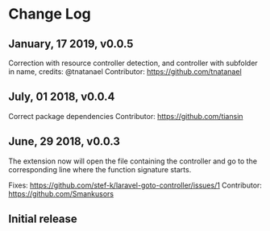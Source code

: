 # Change Log

## January, 17 2019, v0.0.5

Correction with resource controller detection, and controller with subfolder in name, credits: @tnatanael
Contributor: https://github.com/tnatanael

## July, 01 2018, v0.0.4

Correct package dependencies
Contributor: https://github.com/tiansin

## June, 29 2018, v0.0.3

The extension now will open the file containing the controller and go to the corresponding line where the function signature starts.

Fixes: https://github.com/stef-k/laravel-goto-controller/issues/1
Contributor: https://github.com/Smankusors

## Initial release
